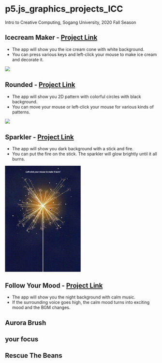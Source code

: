 # p5.js_graphics_projects_ICC
Intro to Creative Computing, Sogang University, 2020 Fall Season

## Icecream Maker - [Project Link](https://preview.p5js.org/gartuaden/present/Mb0ulrhnR)
- The app will show you the ice cream cone with white background.
- You can press various keys and left-click your mouse to make ice cream and decorate it.
<img src = "https://i.ibb.co/WHxZbfZ/2021-09-09-9-06-10.png" width = "600"/>

## Rounded - [Project Link](https://preview.p5js.org/gartuaden/present/1oJOkrbIT)
- The app will show you 2D pattern with colorful circles with black background.
- You can move your mouse or left-click your mouse for various kinds of patterns.
<img src = "./2. Rounded/rounded.gif" width="600"/>

## Sparkler - [Project Link](https://preview.p5js.org/gartuaden/present/MfFXlfGUI)
- The app will show you dark background with a stick and fire.
- You can put the fire on the stick. The sparkler will glow brightly until it all burns.
<img src = "./3. Sparkler/Sparkler.gif" width="250" height="350"/>

## Follow Your Mood - [Project Link](https://preview.p5js.org/gartuaden/present/VfevuanAc)
- The app will show you the night background with calm music.
- If the surrounding voice goes high, the calm mood turns into exciting mood and the BGM changes.


## Aurora Brush

## your focus

## Rescue The Beans



